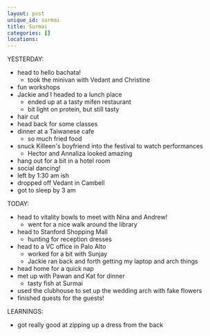 ```yaml
---
layout: post
unique_id: surmai
title: Surmai
categories: []
locations: 
---
```


YESTERDAY:
* head to hello bachata!
  * took the minivan with Vedant and Christine
* fun workshops
* Jackie and I headed to a lunch place
  * ended up at a tasty mifen restaurant
  * bit light on protein, but still tasty
* hair cut
* head back for some classes
* dinner at a Taiwanese cafe
  * so much fried food
* snuck Killeen's boyfriend into the festival to watch performances
  * Hector and Annaliza looked amazing
* hang out for a bit in a hotel room
* social dancing!
* left by 1:30 am ish
* dropped off Vedant in Cambell
* got to sleep by 3 am

TODAY:
* head to vitality bowls to meet with Nina and Andrew!
  * went for a nice walk around the library
* head to Stanford Shopping Mall
  * hunting for reception dresses
* head to a VC office in Palo Alto
  * worked for a bit with Sunjay
  * Jackie ran back and forth getting my laptop and arch things
* head home for a quick nap
* met up with Pawan and Kat for dinner
  * tasty fish at Surmai
* used the clubhouse to set up the wedding arch with fake flowers
* finished quests for the guests!

LEARNINGS:
* got really good at zipping up a dress from the back
